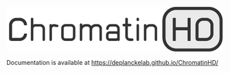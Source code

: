 ![](https://raw.githubusercontent.com/DeplanckeLab/ChromatinHD/master/docs/source/static/logo.png)

Documentation is available at https://deplanckelab.github.io/ChromatinHD/